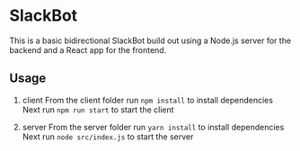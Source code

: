 # SlackBot

This is a basic bidirectional SlackBot build out using a Node.js server for the backend and a React app for the frontend.

## Usage

1. client
From the client folder run `npm install` to install dependencies
Next run `npm run start` to start the client

2. server
From the server folder run `yarn install` to install dependencies
Next run `node src/index.js` to start the server
